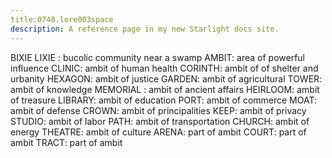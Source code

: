 ```yaml
---
title:0748.lore003space
description: A reference page in my new Starlight docs site.
---
```

BIXIE LIXIE : bucolic community near a swamp
AMBIT: 
area of powerful influence 
CLINIC:
ambit of human health
CORINTH:
ambit of of shelter and urbanity
HEXAGON:
ambit of justice 
GARDEN:
ambit of agricultural
TOWER:
ambit of knowledge
MEMORIAL :
ambit of ancient affairs
HEIRLOOM:
ambit of treasure
LIBRARY:
ambit of education
PORT:
ambit of commerce
MOAT:
ambit of defense
CROWN:
ambit of principalities
KEEP:
ambit of privacy
STUDIO:
ambit of labor
PATH:
ambit of transportation
CHURCH:
ambit of energy
THEATRE:
ambit of culture
ARENA:
part of ambit
COURT:
part of ambit
TRACT:
part of ambit



